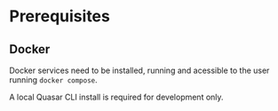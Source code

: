 # Prerequisites

## Docker

Docker services need to be installed, running and acessible to the user running `docker compose`.

A local Quasar CLI install is required for development only.